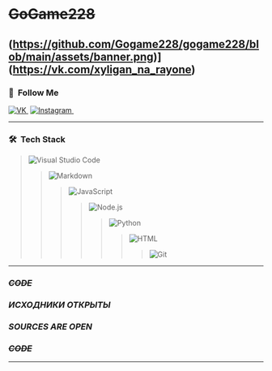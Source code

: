 # ~~GoGame228~~
(https://github.com/Gogame228/gogame228/blob/main/assets/banner.png)](https://vk.com/xyligan_na_rayone)
---
### 👾 &nbsp;__Follow Me__
[![VK](https://img.shields.io/badge/-VK-ffffff?style=plastic&logo=VK)&nbsp;](https://vk.com/xyligan_na_rayone)
[![Instagram](https://img.shields.io/badge/-Instagram-ffffff?style=plastic&logo=Instagram)&nbsp;](https://www.instagram.com/twich_2k21/)

---

### 🛠 &nbsp;__Tech Stack__

>![Visual Studio Code](https://img.shields.io/badge/-Visual%20Studio%20Code-05122A?style=flat&logo=visual-studio-code&logoColor=007ACC)&nbsp;
>>![Markdown](https://img.shields.io/badge/-Markdown-05122A?style=flat&logo=markdown)
>>>![JavaScript](https://img.shields.io/badge/-JavaScript-05122A?style=flat&logo=javascript)&nbsp;
>>>>![Node.js](https://img.shields.io/badge/-Node.js-05122A?style=flat&logo=node.js)&nbsp;
>>>>>![Python](https://img.shields.io/badge/-Python-05122A?style=flat&logo=python)&nbsp;
>>>>>>![HTML](https://img.shields.io/badge/-HTML-05122A?style=flat&logo=HTML5)&nbsp;
>>>>>>>![Git](https://img.shields.io/badge/-Git-05122A?style=flat&logo=git)&nbsp;
---

### ~~___CODE___~~
### ___ИСХОДНИКИ ОТКРЫТЫ___
### ___SOURCES ARE OPEN___
### ~~___CODE___~~
---







